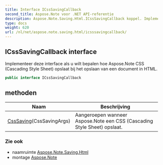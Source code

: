 ```yaml
---
title: Interface ICssSavingCallback
second_title: Aspose.Note voor .NET API-referentie
description: Aspose.Note.Saving.Html.ICssSavingCallback koppel. Implementeer deze interface als u wilt bepalen hoe Aspose.Note CSS Cascading Style Sheet opslaat bij het opslaan van een document in HTML.
type: docs
weight: 620
url: /nl/net/aspose.note.saving.html/icsssavingcallback/
---
```

## ICssSavingCallback interface

Implementeer deze interface als u wilt bepalen hoe Aspose.Note CSS (Cascading Style Sheet) opslaat bij het opslaan van een document in HTML.

```csharp
public interface ICssSavingCallback
```

## methoden

| Naam | Beschrijving |
| --- | --- |
| [CssSaving](../../aspose.note.saving.html/icsssavingcallback/csssaving/)(CssSavingArgs) | Aangeroepen wanneer Aspose.Note een CSS (Cascading Style Sheet) opslaat. |

### Zie ook

* naamruimte [Aspose.Note.Saving.Html](../../aspose.note.saving.html/)
* montage [Aspose.Note](../../)


